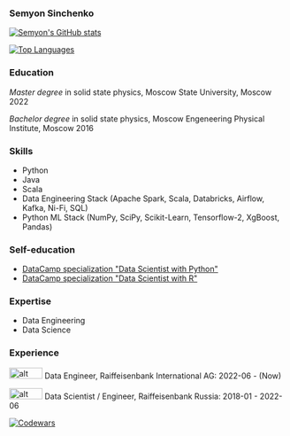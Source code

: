 ### Semyon Sinchenko

<!--START_SECTION:waka-->
<!--END_SECTION:waka-->

[![Semyon's GitHub stats](https://github-readme-stats.vercel.app/api?username=SemyonSinchenko&theme=gruvbox)](https://github.com/anuraghazra/github-readme-stats)


[![Top Languages](https://github-readme-stats.vercel.app/api/top-langs/?username=SemyonSinchenko&hide=Jupyter+Notebook,html,css,JavaScript&theme=gruvbox)](https://github.com/anuraghazra/github-readme-stats)


### Education

*Master degree* in solid state physics, Moscow State University, Moscow 2022

*Bachelor degree* in solid state physics, Moscow Engeneering Physical Institute, Moscow 2016

### Skills

* Python
* Java
* Scala
* Data Engineering Stack (Apache Spark, Scala, Databricks, Airflow, Kafka, Ni-Fi, SQL)
* Python ML Stack (NumPy, SciPy, Scikit-Learn, Tensorflow-2, XgBoost, Pandas)

### Self-education

* [DataCamp specialization "Data Scientist with Python"](https://www.datacamp.com/statement-of-accomplishment/track/72b166cfeba7ca2ebeed7dd44e3b18a0729bf67c)
* [DataCamp specialization "Data Scientist with R"](https://www.datacamp.com/statement-of-accomplishment/track/330dcd1da90b6b3daf0c8060bbb524762142aff1)

### Expertise

* Data Engineering
* Data Science

### Experience

<img src="https://upload.wikimedia.org/wikipedia/commons/thumb/c/c7/Raiffeisen_Bank.svg/264px-Raiffeisen_Bank.svg.png" alt="alt text" width="60" height="20"> Data Engineer, Raiffeisenbank International AG: 2022-06 - (Now)

<img src="https://upload.wikimedia.org/wikipedia/commons/thumb/c/c7/Raiffeisen_Bank.svg/264px-Raiffeisen_Bank.svg.png" alt="alt text" width="60" height="20"> Data Scientist / Engineer, Raiffeisenbank Russia: 2018-01 - 2022-06

[![Codewars](https://www.codewars.com/users/semyon_sinchenko/badges/large)](https://www.codewars.com/users/semyon_sinchenko)

